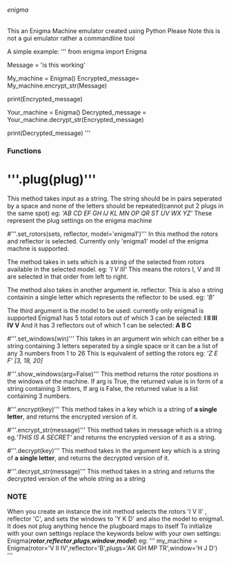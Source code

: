 ###### enigma
This an Enigma Machine emulator created using Python
Please Note this is not a gui emulator rather a commandline tool

A simple example:
'''
from enigma import Enigma

Message = 'is this working'

My_machine = Enigma()
Encrypted_message= My_machine.encrypt_str(Message)

print(Encrypted_message)

Your_machine = Enigma()
Decrypted_message = Your_machine.decrypt_str(Encrypted_message)

print(Decrypted_message)
'''
### Functions

# '''.plug(plug)'''
This method takes input as a string.
The string should be in pairs seperated by a space and none of the letters should be repeated(cannot put 2 plugs in the same spot)
eg:
*'AB CD EF GH IJ KL MN OP QR ST UV WX YZ'*
These represent the plug settings on the enigma machine

#'''.set_rotors(sets, reflector, model='enigma1')'''
In this method the rotors and reflector is selected.
Currently only 'enigma1' model of the enigma machne is supported.

The method takes in sets which is a string of the selected from rotors available in the selected model.
eg:
*'I V III'*
This means the rotors I, V and III are selected in that order from left to right.

The method also takes in another argument ie. reflector. This is also a string containin a single letter which represents the reflector to be used.
eg:
*'B'*

The third argument is the model to be used: currently only enigma1 is supported
Enigma1 has 5 total rotors out of which 3 can be selected: **I II III IV V**
And it has 3 reflectors out of which 1 can be selected: **A B C**

#'''.set_windows(win)'''
This takes in an argument win which can either be a string containing 3 letters seperated by a single space or it can be a list of any 3 numbers from 1 to 26
This is equivalent of setting the rotors
eg:
*'Z E F'*
*[3, 18, 20]*

#'''.show_windows(arg=False)'''
This method returns the rotor positions in the windows of the machine.
If arg is True, the returned value is in form of a string containing 3 letters,
If arg is False, the returned value is a list containing 3 numbers.

#'''.encrypt(key)'''
This method takes in a key which is a string of **a single letter**, and returns the encrypted version of it.

#'''.encrypt_str(message)'''
This method takes in message which is a string eg.*'THIS IS A SECRET'* and returns the encrypted version of it as a string.

#'''.decrypt(key)'''
This method takes in the argument key which is a string of **a single letter**, and returns the decrypted version of it.

#'''.decrypt_str(message)'''
This method takes in a string and returns the decrypted version of the whole string as a string

### **NOTE**
When you create an instance the init method selects the rotors 'I V II' , reflector 'C', and sets the windows to  'Y K D' and also the model to enigma1. It does not plug anything hence the plugboard maps to itself
To initialize with your own settings replace the keywords below with your own settings:
Enigma(***rotor***,***reflector***,***plugs***,***window***,***model***)
eg:
'''
my_machine = Enigma(rotor='V II IV',reflector='B',plugs='AK GH MP TR',window='H J D')
'''
